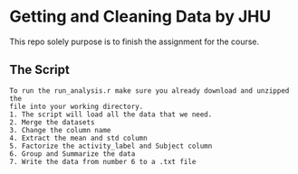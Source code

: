 # Getting and Cleaning Data by JHU
This repo solely purpose is to finish the assignment for the course.

## The Script
    To run the run_analysis.r make sure you already download and unzipped the 
    file into your working directory.
    1. The script will load all the data that we need.
    2. Merge the datasets
    3. Change the column name
    4. Extract the mean and std column
    5. Factorize the activity_label and Subject column
    6. Group and Summarize the data
    7. Write the data from number 6 to a .txt file
    
